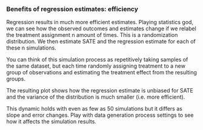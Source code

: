 ### Benefits of regression estimates: efficiency

Regression results in much more efficient estimates. Playing statistics god, we can see how the observed outcomes and estimates change if we relabel the treatment assignment n amount of times. This is a randomization distribution. We then estimate SATE and the regression estimate for each of these n simulations. 

You can think of this simulation process as repetitively taking samples of the same dataset, but each time randomly assigning treatment to a new group of observations and estimating the treatment effect from the resulting groups.

The resulting plot shows how the regression estimate is unbiased for SATE and the variance of the distribution is much smaller (i.e. more efficient).

This dynamic holds with even as few as 50 simulations but it differs as slope and error changes. Play with data generation process settings to see how it affects the simulation results.
